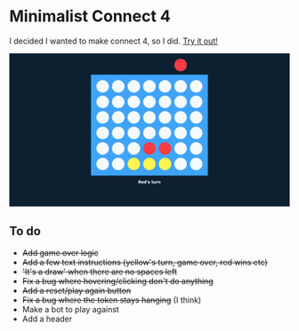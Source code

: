 # Minimalist Connect 4
I decided I wanted to make connect 4, so I did.
[Try it out!](https://jmang00.github.io/minimalist-connect-4/)

[![example](img/example.png)](https://jmang00.github.io/minimalist-connect-4/)
## To do
- ~~Add game over logic~~
- ~~Add a few text instructions (yellow's turn, game over, red wins etc)~~
- ~~'It's a draw' when there are no spaces left~~
- ~~Fix a bug where hovering/clicking don't do anything~~
- ~~Add a reset/play again button~~
- ~~Fix a bug where the token stays hanging~~ (I think)
- Make a bot to play against
- Add a header

